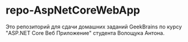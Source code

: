 # repo-AspNetCoreWebApp
Это репозиторий для сдачи домашних заданий GeekBrains по курсу "ASP.NET Core Веб Приложение" студента Волощука Антона.
